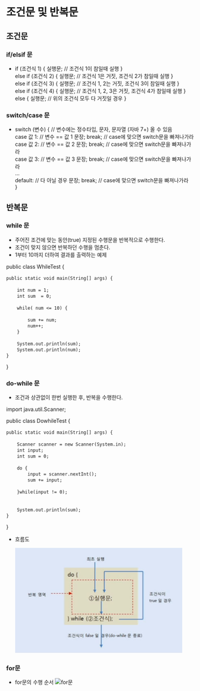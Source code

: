 # 조건문 및 반복문
## 조건문
### if/elsif 문
- if (조건식 1) {
		실행문; // 조건식 1이 참일때 실행
}<br>
 else if (조건식 2) {
		실행문; // 조건식 1은 거짓, 조건식 2가 참일때 실행
}<br>
 else if (조건식 3) {
		실행문; // 조건식 1, 2는 거짓, 조건식 3이 참일때 실행
}<br>
 else if (조건식 4) {
		실행문; // 조건식 1, 2, 3은 거짓, 조건식 4가 참일때 실행
}<br>
 else {
		실행문; // 위의 조건식 모두 다 거짓일 경우
}

### switch/case 문
- switch (변수) { // 변수에는 정수타입, 문자, 문자열 (자바 7+) 올 수 있음<br>
		case 값 1: // 변수 == 값 1
			문장;
			break; // case에 맞으면 switch문을 빠져나가라<br>
		case 값 2: // 변수 == 값 2
			문장;	
			break; // case에 맞으면 switch문을 빠져나가라<br>
		case 값 3: // 변수 == 값 3
			문장;
			break; // case에 맞으면 switch문을 빠져나가라<br>
		...<br>
		default: // 다 아닐 경우
			문장;
			break; // case에 맞으면 switch문을 빠져나가라<br>
}

## 반복문
### while 문
- 주어진 조건에 맞는 동안(true) 지정된 수행문을 반복적으로 수행한다.
- 조건이 맞지 않으면 반복하던 수행을 멈춘다.
- 1부터 10까지 더하여 결과를 출력하는 예제
  

public class WhileTest {

	public static void main(String[] args) {

		int num = 1;
		int sum  = 0;
		
		while( num <= 10) {
			
			sum += num;
			num++;
		}
		
		System.out.println(sum);
		System.out.println(num);
	}

}

### do-while 문
- 조건과 상관없이 한번 실행한 후, 반복을 수행한다.

import java.util.Scanner;

public class DowhileTest {

	public static void main(String[] args) {

		Scanner scanner = new Scanner(System.in);
		int input; 
		int sum = 0;

		do {
			input = scanner.nextInt();
			sum += input;
			
		}while(input != 0);

			
		System.out.println(sum);
	}

}

- 흐름도
  
  ![흐름도](./img/흐름도.jpg)

### for문
- for문의 수행 순서
  ![for문](./img/for문.png)